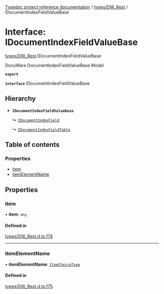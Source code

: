 [Typedoc project reference documentation](../README.md) / [types/DW_Rest](../modules/types_dw_rest.md) / IDocumentIndexFieldValueBase

# Interface: IDocumentIndexFieldValueBase

[types/DW_Rest](../modules/types_dw_rest.md).IDocumentIndexFieldValueBase

DocuWare DocumentIndexFieldValueBase Model

**`export`**

**`interface`** IDocumentIndexFieldValueBase

## Hierarchy

- **`IDocumentIndexFieldValueBase`**

  ↳ [`IDocumentIndexField`](types_dw_rest.idocumentindexfield.md)

  ↳ [`IDocumentIndexFieldTable`](types_dw_rest.idocumentindexfieldtable.md)

## Table of contents

### Properties

- [item](types_dw_rest.idocumentindexfieldvaluebase.md#item)
- [itemElementName](types_dw_rest.idocumentindexfieldvaluebase.md#itemelementname)

## Properties

### item

• **item**: `any`

#### Defined in

[types/DW_Rest.d.ts:174](https://github.com/DocuWare/REST-Sample-TS/blob/828b3d4/src/types/DW_Rest.d.ts#L174)

___

### itemElementName

• **itemElementName**: [`ItemChoiceType`](../enums/types_dw_rest.itemchoicetype.md)

#### Defined in

[types/DW_Rest.d.ts:175](https://github.com/DocuWare/REST-Sample-TS/blob/828b3d4/src/types/DW_Rest.d.ts#L175)
